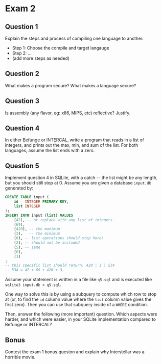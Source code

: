 # Exam 2

## Question 1

Explain the steps and process of compiling one language to another. 

+ Step 1: Choose the compile and target langauge
+ Step 2: ...
+ (add more steps as needed)

## Question 2

What makes a program secure?
What makes a language secure?

## Question 3

Is assembly (any flavor, eg: x86, MIPS, etc) reflective? Justify.

## Question 4

In either Befunge or INTERCAL, write a program that reads in a list of integers, and prints out the max, min, and sum of the list.
For both languages, assume the list ends with a zero.

## Question 5

Implement question 4 in SQLite, with a catch -- the list might be any length, but you should still stop at 0.
Assume you are given a database `input.db` generated by:
```sql
CREATE TABLE input (
    id   INTEGER PRIMARY KEY,
    list INTEGER
);
INSERT INTO input (list) VALUES
    (42), -- or replace with any list of integers
    (69),
    (420), -- the maximum
    (3),   -- the minimum
    (0), -- list operations should stop here!
    (2), -- should not be included
    (5), -- same
    (0),
    (1)
;
-- this specific list should return: 420 | 3 | 534
-- 534 = 42 + 69 + 420 + 3
```
Assume your statement is written in a file like `q5.sql` and is executed like `sqlite3 input.db < q5.sql`.

One way to solve this is by using a subquery to compute which row to stop at (or, to find the `id` column value where the `list` column value gives the first zero).
Then you can use that subquery inside of a `WHERE` condition.

Then, answer the following (more important) question.
Which aspects were harder, and which were easier, in your SQLite implementation compared to Befunge or INTERCAL? 

## Bonus

Contest the exam 1 bonus queston and explain why Interstellar was a horrible movie.
